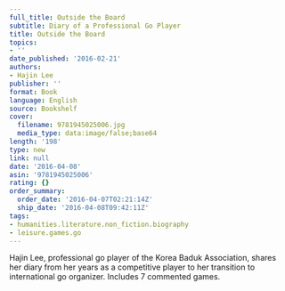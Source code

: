 ```yaml
---
full_title: Outside the Board
subtitle: Diary of a Professional Go Player
title: Outside the Board
topics:
- ''
date_published: '2016-02-21'
authors:
- Hajin Lee
publisher: ''
format: Book
language: English
source: Bookshelf
cover:
  filename: 9781945025006.jpg
  media_type: data:image/false;base64
length: '198'
type: new
link: null
date: '2016-04-08'
asin: '9781945025006'
rating: {}
order_summary:
  order_date: '2016-04-07T02:21:14Z'
  ship_date: '2016-04-08T09:42:11Z'
tags:
- humanities.literature.non_fiction.biography
- leisure.games.go
---
```

Hajin Lee, professional go player of the Korea Baduk Association, shares her diary from her years as a competitive player to her transition to international go organizer. Includes 7 commented games.
